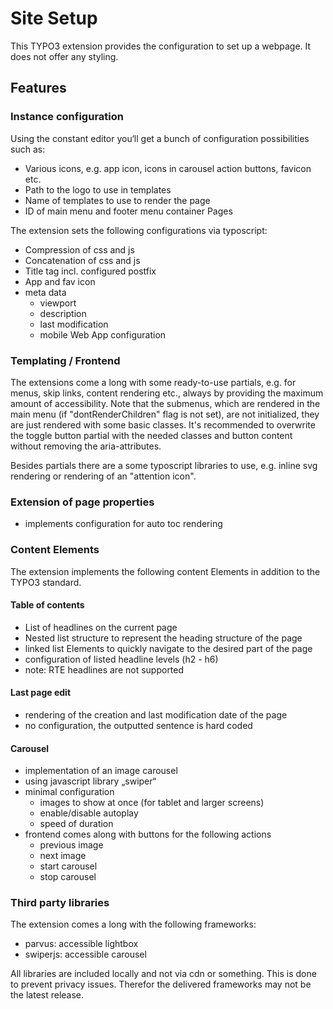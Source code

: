 # Site Setup

This TYPO3 extension provides the configuration to set up a webpage. 
It does not offer any styling.

## Features

### Instance configuration 

Using the constant editor you‘ll get a bunch of configuration possibilities such as:

* Various icons, e.g. app icon, icons in carousel action buttons, favicon etc. 
* Path to the logo to use in templates 
* Name of templates to use to render the page
* ID of main menu and footer menu container Pages

The extension sets the following configurations via typoscript:

* Compression of css and js
* Concatenation of css and js
* Title tag incl. configured postfix
* App and fav icon
* meta data
  * viewport
  * description
  * last modification 
  * mobile Web App configuration 

### Templating / Frontend

The extensions come a long with some ready-to-use partials, e.g. for menus, skip links, content rendering etc., always by providing the maximum amount of accessibility.
Note that the submenus, which are rendered in the main menu (if "dontRenderChildren" flag is not set), are not initialized, they are just rendered with some basic classes.
It's recommended to overwrite the toggle button partial with the needed classes and button content without removing the aria-attributes.

Besides partials there are a some typoscript libraries to use, e.g. inline svg rendering or rendering of an "attention icon".

### Extension of page properties

* implements configuration for auto toc rendering

### Content Elements

The extension implements the following content Elements in addition to the TYPO3 standard. 

#### Table of contents

* List of headlines on the current page
* Nested list structure to represent the heading structure of the page
* linked list Elements to quickly navigate to the desired part of the page
* configuration of listed headline levels (h2 - h6)
* note: RTE headlines are not supported

#### Last page edit

* rendering of the creation and last modification date of the page
* no configuration, the outputted sentence is hard coded 

#### Carousel

* implementation of an image carousel
* using javascript library „swiper“
* minimal configuration 
  * images to show at once (for tablet and larger screens)
  * enable/disable autoplay
  * speed of duration
* frontend comes along with buttons for the following actions
  * previous image 
  * next image
  * start carousel 
  * stop carousel

### Third party libraries

The extension comes a long with the following frameworks:

* parvus: accessible lightbox
* swiperjs: accessible carousel

All libraries are included locally and not via cdn or something. 
This is done to prevent privacy issues. 
Therefor the delivered frameworks may not be the latest release.